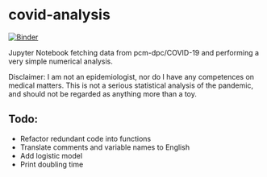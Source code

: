 # covid-analysis
[![Binder](https://mybinder.org/badge_logo.svg)](https://mybinder.org/v2/gh/rfrancesco/covid-analysis/master?filepath=covid-ita.ipynb)

Jupyter Notebook fetching data from pcm-dpc/COVID-19 and performing a very simple numerical analysis.

Disclaimer: I am not an epidemiologist, nor do I have any competences on medical matters. This is not a serious statistical analysis of the pandemic, and should not be regarded as anything more than a toy.

## Todo:
- Refactor redundant code into functions
- Translate comments and variable names to English
- Add logistic model
- Print doubling time
